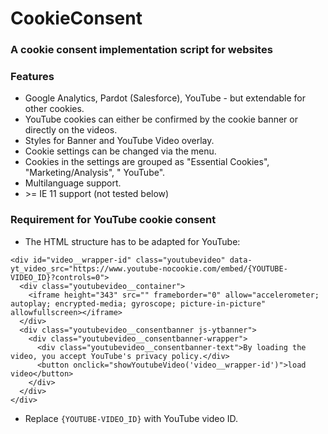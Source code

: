 # CookieConsent

### A cookie consent implementation script for websites

### Features
* Google Analytics, Pardot (Salesforce), YouTube - but extendable for other cookies.
* YouTube cookies can either be confirmed by the cookie banner or directly on the videos.
* Styles for Banner and YouTube Video overlay.
* Cookie settings can be changed via the menu.
* Cookies in the settings are grouped as "Essential Cookies", "Marketing/Analysis", " YouTube".
* Multilanguage support.
* \>= IE 11 support (not tested below)

### Requirement for YouTube cookie consent
* The HTML structure has to be adapted for YouTube:
```
<div id="video__wrapper-id" class="youtubevideo" data-yt_video_src="https://www.youtube-nocookie.com/embed/{YOUTUBE-VIDEO_ID}?controls=0">
  <div class="youtubevideo__container">
    <iframe height="343" src="" frameborder="0" allow="accelerometer; autoplay; encrypted-media; gyroscope; picture-in-picture" allowfullscreen></iframe>
  </div>
  <div class="youtubevideo__consentbanner js-ytbanner">
    <div class="youtubevideo__consentbanner-wrapper">
      <div class="youtubevideo__consentbanner-text">By loading the video, you accept YouTube's privacy policy.</div>
      <button onclick="showYoutubeVideo('video__wrapper-id')">load video</button>
    </div>
  </div>
</div>
```
* Replace `{YOUTUBE-VIDEO_ID}` with YouTube video ID.